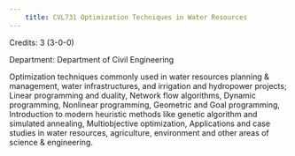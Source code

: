 ```yaml
---
    title: CVL731 Optimization Techniques in Water Resources
---
```

Credits: 3 (3-0-0)

Department: Department of Civil Engineering

Optimization techniques commonly used in water resources planning & management, water infrastructures, and irrigation and hydropower projects; Linear programming and duality, Network flow algorithms, Dynamic programming, Nonlinear programming, Geometric and Goal programming, Introduction to modern heuristic methods like genetic algorithm and simulated annealing, Multiobjective optimization, Applications and case studies in water resources, agriculture, environment and other areas of science & engineering.